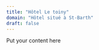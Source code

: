 ```yaml
---
title: "Hôtel Le toiny"
domain: "Hôtel situé à St-Barth"
draft: false
---
```

Put your content here

